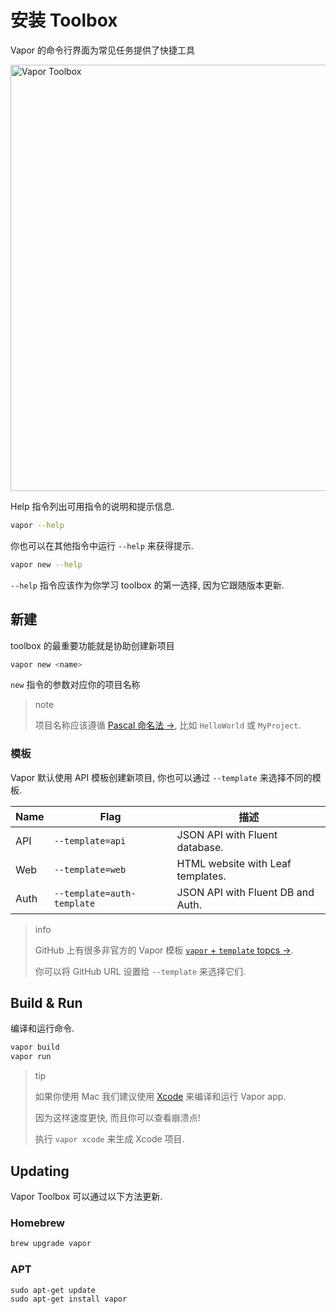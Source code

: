 # 安装 Toolbox

Vapor 的命令行界面为常见任务提供了快捷工具

<img width="682" alt="Vapor Toolbox" src="https://cloud.githubusercontent.com/assets/1342803/23553208/26af9a0e-0020-11e7-8ed5-1ce09407ae8e.png">

Help 指令列出可用指令的说明和提示信息.

```sh
vapor --help
```

你也可以在其他指令中运行 `--help` 来获得提示.

```sh
vapor new --help
```

`--help` 指令应该作为你学习 toolbox 的第一选择, 因为它跟随版本更新.

## 新建

toolbox 的最重要功能就是协助创建新项目

```sh
vapor new <name>
```

`new` 指令的参数对应你的项目名称

>note
>
>项目名称应该遵循 <a href="http://wiki.c2.com/?PascalCase" target="_blank">Pascal 命名法 &rarr;</a>, 比如 `HelloWorld` 或 `MyProject`.

### 模板

Vapor 默认使用 API 模板创建新项目, 你也可以通过 `--template` 来选择不同的模板.

| Name | Flag                       | 描述                               |
|------|----------------------------|-----------------------------------|
| API  | `--template=api`           | JSON API with Fluent database.    |
| Web  | `--template=web`           | HTML website with Leaf templates. |
| Auth | `--template=auth-template` | JSON API with Fluent DB and Auth. |

> info
>
> GitHub 上有很多非官方的 Vapor 模板 <a href="https://github.com/search?utf8=✓&q=topic%3Avapor+topic%3Atemplate&type=Repositories" target="_blank">`vapor` + `template` topcs &rarr;</a>.
>
> 你可以将 GitHub URL 设置给 `--template` 来选择它们.

## Build & Run

编译和运行命令.

```sh
vapor build
vapor run
```

> tip
>
> 如果你使用 Mac 我们建议使用 [Xcode](xcode.md) 来编译和运行 Vapor app. 
>
> 因为这样速度更快, 而且你可以查看崩溃点! 
>
> 执行 `vapor xcode` 来生成 Xcode 项目.

## Updating

Vapor Toolbox 可以通过以下方法更新.

### Homebrew

```sh
brew upgrade vapor
```

### APT

```
sudo apt-get update
sudo apt-get install vapor
```
